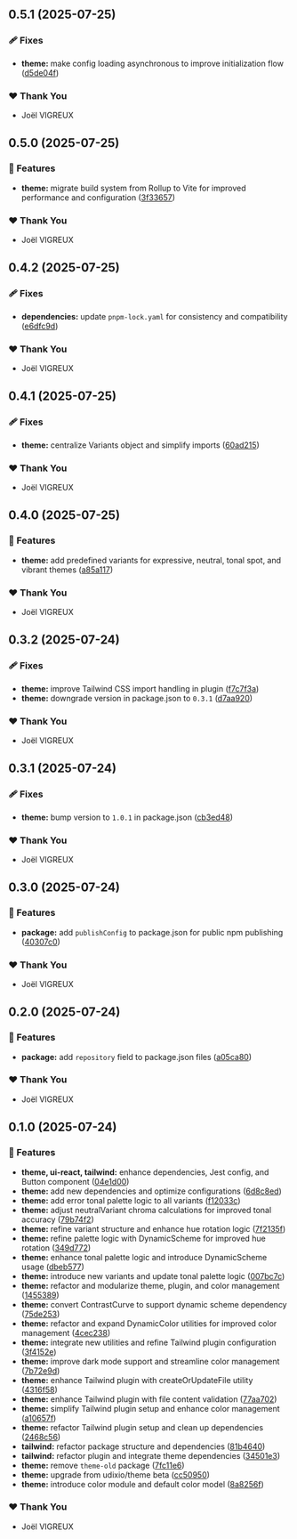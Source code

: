 ## 0.5.1 (2025-07-25)

### 🩹 Fixes

- **theme:** make config loading asynchronous to improve initialization flow ([d5de04f](https://github.com/Udixio/UI/commit/d5de04f))

### ❤️ Thank You

- Joël VIGREUX

## 0.5.0 (2025-07-25)

### 🚀 Features

- **theme:** migrate build system from Rollup to Vite for improved performance and configuration ([3f33657](https://github.com/Udixio/UI/commit/3f33657))

### ❤️ Thank You

- Joël VIGREUX

## 0.4.2 (2025-07-25)

### 🩹 Fixes

- **dependencies:** update `pnpm-lock.yaml` for consistency and compatibility ([e6dfc9d](https://github.com/Udixio/UI/commit/e6dfc9d))

### ❤️ Thank You

- Joël VIGREUX

## 0.4.1 (2025-07-25)

### 🩹 Fixes

- **theme:** centralize Variants object and simplify imports ([60ad215](https://github.com/Udixio/UI/commit/60ad215))

### ❤️ Thank You

- Joël VIGREUX

## 0.4.0 (2025-07-25)

### 🚀 Features

- **theme:** add predefined variants for expressive, neutral, tonal spot, and vibrant themes ([a85a117](https://github.com/Udixio/UI/commit/a85a117))

### ❤️ Thank You

- Joël VIGREUX

## 0.3.2 (2025-07-24)

### 🩹 Fixes

- **theme:** improve Tailwind CSS import handling in plugin ([f7c7f3a](https://github.com/Udixio/UI/commit/f7c7f3a))
- **theme:** downgrade version in package.json to `0.3.1` ([d7aa920](https://github.com/Udixio/UI/commit/d7aa920))

### ❤️ Thank You

- Joël VIGREUX

## 0.3.1 (2025-07-24)

### 🩹 Fixes

- **theme:** bump version to `1.0.1` in package.json ([cb3ed48](https://github.com/Udixio/UI/commit/cb3ed48))

### ❤️ Thank You

- Joël VIGREUX

## 0.3.0 (2025-07-24)

### 🚀 Features

- **package:** add `publishConfig` to package.json for public npm publishing ([40307c0](https://github.com/Udixio/UI/commit/40307c0))

### ❤️ Thank You

- Joël VIGREUX

## 0.2.0 (2025-07-24)

### 🚀 Features

- **package:** add `repository` field to package.json files ([a05ca80](https://github.com/Udixio/UI/commit/a05ca80))

### ❤️ Thank You

- Joël VIGREUX

## 0.1.0 (2025-07-24)

### 🚀 Features

- **theme, ui-react, tailwind:** enhance dependencies, Jest config, and Button component ([04e1d00](https://github.com/Udixio/UI/commit/04e1d00))
- **theme:** add new dependencies and optimize configurations ([6d8c8ed](https://github.com/Udixio/UI/commit/6d8c8ed))
- **theme:** add error tonal palette logic to all variants ([f12033c](https://github.com/Udixio/UI/commit/f12033c))
- **theme:** adjust neutralVariant chroma calculations for improved tonal accuracy ([79b74f2](https://github.com/Udixio/UI/commit/79b74f2))
- **theme:** refine variant structure and enhance hue rotation logic ([7f2135f](https://github.com/Udixio/UI/commit/7f2135f))
- **theme:** refine palette logic with DynamicScheme for improved hue rotation ([349d772](https://github.com/Udixio/UI/commit/349d772))
- **theme:** enhance tonal palette logic and introduce DynamicScheme usage ([dbeb577](https://github.com/Udixio/UI/commit/dbeb577))
- **theme:** introduce new variants and update tonal palette logic ([007bc7c](https://github.com/Udixio/UI/commit/007bc7c))
- **theme:** refactor and modularize theme, plugin, and color management ([1455389](https://github.com/Udixio/UI/commit/1455389))
- **theme:** convert ContrastCurve to support dynamic scheme dependency ([75de253](https://github.com/Udixio/UI/commit/75de253))
- **theme:** refactor and expand DynamicColor utilities for improved color management ([4cec238](https://github.com/Udixio/UI/commit/4cec238))
- **theme:** integrate new utilities and refine Tailwind plugin configuration ([3f4152e](https://github.com/Udixio/UI/commit/3f4152e))
- **theme:** improve dark mode support and streamline color management ([7b72e9d](https://github.com/Udixio/UI/commit/7b72e9d))
- **theme:** enhance Tailwind plugin with createOrUpdateFile utility ([4316f58](https://github.com/Udixio/UI/commit/4316f58))
- **theme:** enhance Tailwind plugin with file content validation ([77aa702](https://github.com/Udixio/UI/commit/77aa702))
- **theme:** simplify Tailwind plugin setup and enhance color management ([a10657f](https://github.com/Udixio/UI/commit/a10657f))
- **theme:** refactor Tailwind plugin setup and clean up dependencies ([2468c56](https://github.com/Udixio/UI/commit/2468c56))
- **tailwind:** refactor package structure and dependencies ([81b4640](https://github.com/Udixio/UI/commit/81b4640))
- **tailwind:** refactor plugin and integrate theme dependencies ([34501e3](https://github.com/Udixio/UI/commit/34501e3))
- **theme:** remove `theme-old` package ([7fc11e6](https://github.com/Udixio/UI/commit/7fc11e6))
- **theme:** upgrade from udixio/theme beta ([cc50950](https://github.com/Udixio/UI/commit/cc50950))
- **theme:** introduce color module and default color model ([8a8256f](https://github.com/Udixio/UI/commit/8a8256f))

### ❤️ Thank You

- Joël VIGREUX